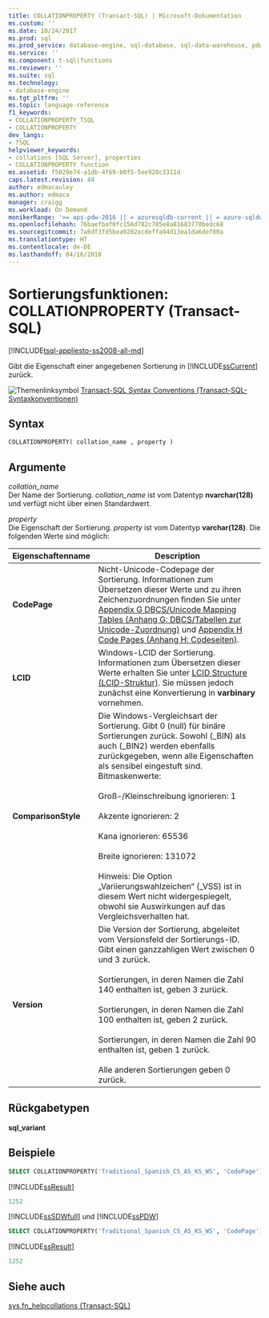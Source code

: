 ```yaml
---
title: COLLATIONPROPERTY (Transact-SQL) | Microsoft-Dokumentation
ms.custom: ''
ms.date: 10/24/2017
ms.prod: sql
ms.prod_service: database-engine, sql-database, sql-data-warehouse, pdw
ms.service: ''
ms.component: t-sql|functions
ms.reviewer: ''
ms.suite: sql
ms.technology:
- database-engine
ms.tgt_pltfrm: ''
ms.topic: language-reference
f1_keywords:
- COLLATIONPROPERTY_TSQL
- COLLATIONPROPERTY
dev_langs:
- TSQL
helpviewer_keywords:
- collations [SQL Server], properties
- COLLATIONPROPERTY function
ms.assetid: f5029e74-a1db-4f69-b0f5-5ee920c3311d
caps.latest.revision: 44
author: edmacauley
ms.author: edmaca
manager: craigg
ms.workload: On Demand
monikerRange: '>= aps-pdw-2016 || = azuresqldb-current || = azure-sqldw-latest || >= sql-server-2016 || = sqlallproducts-allversions'
ms.openlocfilehash: 76baefbaf0fc156d782c705e8a81683770bedc68
ms.sourcegitcommit: 7a6df3fd5bea9282ecdeffa94d13ea1da6def80a
ms.translationtype: HT
ms.contentlocale: de-DE
ms.lasthandoff: 04/16/2018
---
```

# <a name="collation-functions---collationproperty-transact-sql"></a>Sortierungsfunktionen: COLLATIONPROPERTY (Transact-SQL)
[!INCLUDE[tsql-appliesto-ss2008-all-md](../../includes/tsql-appliesto-ss2008-all-md.md)]

Gibt die Eigenschaft einer angegebenen Sortierung in [!INCLUDE[ssCurrent](../../includes/sscurrent-md.md)] zurück.
  
![Themenlinksymbol](../../database-engine/configure-windows/media/topic-link.gif "Topic link icon") [Transact-SQL Syntax Conventions (Transact-SQL-Syntaxkonventionen)](../../t-sql/language-elements/transact-sql-syntax-conventions-transact-sql.md)
  
## <a name="syntax"></a>Syntax  
  
```sql
COLLATIONPROPERTY( collation_name , property )  
```  
  
## <a name="arguments"></a>Argumente  
*collation_name*  
Der Name der Sortierung. *collation_name* ist vom Datentyp **nvarchar(128)** und verfügt nicht über einen Standardwert.
  
*property*  
Die Eigenschaft der Sortierung. *property* ist vom Datentyp **varchar(128)**. Die folgenden Werte sind möglich:
  
|Eigenschaftenname|Description|  
|---|---|
|**CodePage**|Nicht-Unicode-Codepage der Sortierung. Informationen zum Übersetzen dieser Werte und zu ihren Zeichenzuordnungen finden Sie unter [Appendix G DBCS/Unicode Mapping Tables (Anhang G: DBCS/Tabellen zur Unicode-Zuordnung)](https://msdn.microsoft.com/en-us/library/cc194886.aspx) und [Appendix H Code Pages (Anhang H: Codeseiten)](https://msdn.microsoft.com/en-us/library/cc195051.aspx).|  
|**LCID**|Windows-LCID der Sortierung. Informationen zum Übersetzen dieser Werte erhalten Sie unter [LCID Structure (LCID-Struktur)](https://msdn.microsoft.com/en-us/library/cc233968.aspx). Sie müssen jedoch zunächst eine Konvertierung in **varbinary** vornehmen.|  
|**ComparisonStyle**|Die Windows-Vergleichsart der Sortierung. Gibt 0 (null) für binäre Sortierungen zurück. Sowohl (\_BIN) als auch (\_BIN2) werden ebenfalls zurückgegeben, wenn alle Eigenschaften als sensibel eingestuft sind. Bitmaskenwerte:<br /><br /> Groß-/Kleinschreibung ignorieren: 1<br /><br /> Akzente ignorieren: 2<br /><br /> Kana ignorieren: 65536<br /><br /> Breite ignorieren: 131072<br /><br /> Hinweis: Die Option „Variierungswahlzeichen“ (\_VSS) ist in diesem Wert nicht widergespiegelt, obwohl sie Auswirkungen auf das Vergleichsverhalten hat.|  
|**Version**|Die Version der Sortierung, abgeleitet vom Versionsfeld der Sortierungs-ID. Gibt einen ganzzahligen Wert zwischen 0 und 3 zurück.<br /><br /> Sortierungen, in deren Namen die Zahl 140 enthalten ist, geben 3 zurück.<br /><br /> Sortierungen, in deren Namen die Zahl 100 enthalten ist, geben 2 zurück.<br /><br /> Sortierungen, in deren Namen die Zahl 90 enthalten ist, geben 1 zurück.<br /><br /> Alle anderen Sortierungen geben 0 zurück.|  
  
## <a name="return-types"></a>Rückgabetypen
**sql_variant**
  
## <a name="examples"></a>Beispiele  
  
```sql
SELECT COLLATIONPROPERTY('Traditional_Spanish_CS_AS_KS_WS', 'CodePage');  
```  
  
[!INCLUDE[ssResult](../../includes/ssresult-md.md)]
  
```sql
1252   
```  
  
[!INCLUDE[ssSDWfull](../../includes/sssdwfull-md.md)] und [!INCLUDE[ssPDW](../../includes/sspdw-md.md)]  
  
```sql
SELECT COLLATIONPROPERTY('Traditional_Spanish_CS_AS_KS_WS', 'CodePage')  
```  
  
[!INCLUDE[ssResult](../../includes/ssresult-md.md)]
  
```sql
1252   
```  
  
## <a name="see-also"></a>Siehe auch
[sys.fn_helpcollations &#40;Transact-SQL&#41;](../../relational-databases/system-functions/sys-fn-helpcollations-transact-sql.md)
  
  

